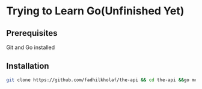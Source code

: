 # Trying to Learn Go(Unfinished Yet)

## Prerequisites

Git and Go installed

## Installation

```bash
git clone https://github.com/fadhilkholaf/the-api && cd the-api &&go mod tidy && go run ./cmd/server/main.go
```
